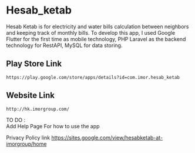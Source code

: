 # Hesab_ketab

Hesab Ketab is for electricity and water bills calculation between neighbors and keeping track of monthly bills. To develop
this app, I used Google Flutter for the first time as mobile technology, PHP Laravel as the backend technology for RestAPI,
MySQL for data storing.

## Play Store Link

    https://play.google.com/store/apps/details?id=com.imor.hesab_ketab

## Website Link

    http://hk.imorgroup.com/

TO DO :  
Add Help Page For how to use the app  

Privacy Policy link
<https://sites.google.com/view/hesabketab-at-imorgroup/home>
